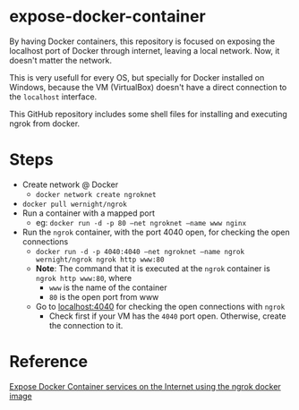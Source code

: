 # expose-docker-container
By having Docker containers, this repository is focused on exposing the localhost port of Docker through internet, leaving a local network. Now, it doesn't matter the network.

This is very usefull for every OS, but specially for Docker installed on Windows, because the VM (VirtualBox) doesn't have a direct connection to the `localhost` interface.

This GitHub repository includes some shell files for installing and executing ngrok from docker.

# Steps
- Create network @ Docker
  - `docker network create ngroknet`
- `docker pull wernight/ngrok`
- Run a container with a mapped port
  - eg: `docker run -d -p 80 –net ngroknet –name www nginx`
- Run the `ngrok` container, with the port 4040 open, for checking the open connections
  - `docker run -d -p 4040:4040 –net ngroknet –name ngrok wernight/ngrok ngrok http www:80`
  - **Note**: The command that it is executed at the `ngrok` container is `ngrok http www:80`, where
    - `www` is the name of the container
    - `80` is the open port from www
  - Go to [localhost:4040](http://localhost:4040) for checking the open connections with `ngrok`
    - Check first if your VM has the `4040` port open. Otherwise, create the connection to it.

# Reference
[Expose Docker Container services on the Internet using the ngrok docker image](https://technology.amis.nl/2019/01/06/expose-docker-container-services-on-the-internet-using-ngrok/)